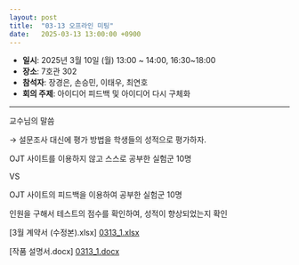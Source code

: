 ```yaml
---
layout: post
title:  "03-13 오프라인 미팅"
date:   2025-03-13 13:00:00 +0900
---
```


- **일시**: 2025년 3월 10일 (월) 13:00 ~ 14:00, 16:30~18:00
- **장소**: 7호관 302
- **참석자**: 장경은, 손승민, 이태우, 최연호
- **회의 주제**: 아이디어 피드백 및 아이디어 다시 구체화

---

교수님의 말씀

→ 설문조사 대신에 평가 방법을 학생들의 성적으로 평가하자.

OJT 사이트를 이용하지 않고 스스로 공부한 실험군 10명

VS

OJT 사이트의 피드백을 이용하여 공부한 실험군 10명

인원을 구해서 테스트의 점수를 확인하여, 성적이 향상되었는지 확인

[3월 계약서 (수정본).xlsx]
[0313_1.xlsx](https://github.com/user-attachments/files/19240808/0313_1.xlsx)

[작품 설명서.docx]
[0313_1.docx](https://github.com/user-attachments/files/19240839/0313_1.docx)